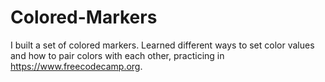 # Colored-Markers

I built a set of colored markers. Learned different ways to set color values and how to pair colors with each other, practicing in https://www.freecodecamp.org.
